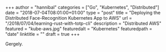 +++
author = "hannibal"
categories = ["Go", "Kubernetes", "Distributed"]
date = "2018-07-04T08:01:00+01:00"
type = "post"
title = "Deploying the Distributed Face-Recognition Kubernetes App to AWS"
url = "/2018/07/04/learning-rust-with-totp-cli"
description = "Distributed AWS"
featured = "kube-aws.jpg"
featuredalt = "Kubernetes"
featuredpath = "date"
linktitle = ""
draft = true
+++



Gergely.
